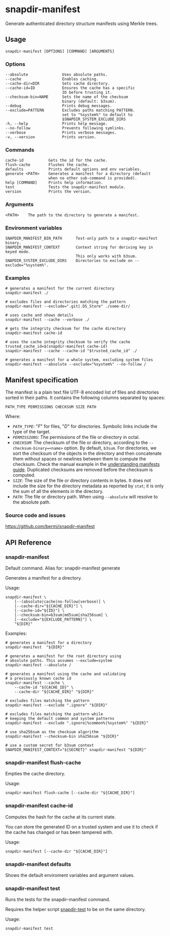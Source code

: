 # snapdir-manifest

Generate authenticated directory structure manifests using Merkle trees.

## Usage

    snapdir-manifest [OPTIONS] [COMMAND] [ARGUMENTS]

### Options

    --absolute               Uses absolute paths.
    --cache                  Enables caching.
    --cache-dir=DIR          Sets cache directory.
    --cache-id=ID            Ensures the cache has a specific
                             ID before trusting it.
    --checksum-bin=NAME      Sets the name of the checksum
                             binary (default: b3sum).
    --debug                  Prints debug messages.
    --exclude=PATTERN        Excludes paths matching PATTERN.
                             set to "%system%" to default to
                             $SNAPDIR_SYSTEM_EXCLUDE_DIRS
    -h, --help               Prints help message.
    --no-follow              Prevents following symlinks.
    --verbose                Prints verbose messages.
    -v, --version            Prints version.

### Commands

    cache-id           Gets the id for the cache.
    flush-cache        Flushes the cache.
    defaults           Prints default options and env variables.
    generate <PATH>    Generates a manifest for a directory (default
                       when no other sub-command is provided).
    help [COMMAND]     Prints help information.
    test               Tests the snapdir-manifest module.
    version            Prints the version.

### Arguments

    <PATH>    The path to the directory to generate a manifest.

### Environment variables

    SNAPDIR_MANIFEST_BIN_PATH      Test-only path to a snapdir-manifest binary.
    SNAPDIR_MANIFEST_CONTEXT       Context string for deriving key in keyed mode.
                                   This only works with b3sum.
    SNAPDIR_SYSTEM_EXCLUDE_DIRS    Directories to exclude on --exclude="%system%".

### Examples

    # generates a manifest for the current directory
    snapdir-manifest ./

    # excludes files and directories matching the pattern
    snapdir-manifest --exclude=".git|.DS_Store" ./some-dir/

    # uses cache and shows details
    snapdir-manifest --cache --verbose ./

    # gets the integrity checksum for the cache directory
    snapdir-manifest cache-id

    # uses the cache integrity checksum to verify the cache
    trusted_cache_id=$(snapdir-manifest cache-id)
    snapdir-manifest --cache --cache-id "$trusted_cache_id" ./

    # generates a manifest for a whole system, excluding system files
    snapdir-manifest --absolute --exclude="%system%" --no-follow /

## Manifest specification

The manifest is a plain text file UTF-8 encoded list of files and
directories sorted in their paths. It contains the following columns
separated by spaces:

    PATH_TYPE PERMISSIONS CHECKSUM SIZE PATH

Where:

- *`PATH_TYPE`*: "*F*" for files, "*D*" for directories. Symbolic
  links include the type of the target.
- *`PERMISSIONS`*: The permissions of the file or directory in octal.
- *`CHECKSUM`*: The checksum of the file or directory, according to
  the `--checksum-binary=<name>` option. By default, `b3sum`. For
  directories, we sort the checksum of the objects in the directory
  and then concatenate them without spaces or newlines between them to
  compute the checksum. Check the manual example in the [understanding
  manifests guide](docs/understanding-manifests.md).
  Duplicated checksums are removed before the checksum is computed.
- *`SIZE`*: The size of the file or directory contents in bytes. It
  does not include the size for the directory metadata as reported by
  `stat`; it is only the sum of all the elements in the directory.
- *`PATH`*: The file or directory path. When using `--absolute` will
  resolve to the absolute path.

### Source code and issues

https://github.com/bermi/snapdir-manifest

## API Reference

### snapdir-manifest

Default command. Alias for: snapdir-manifest generate

Generates a manifest for a directory.

Usage:

    snapdir-manifest \
        [--(absolute|cache|no-follow|verbose)] \
        [--cache-dir="${CACHE_DIR}"] \
        [--cache-id="${ID}"] \
        [--checksum-bin=b3sum|md5sum|sha256sum] \
        [--exclude="${EXCLUDE_PATTERN}"] \
        "${DIR}"

Examples:

    # generates a manifest for a directory
    snapdir-manifest  "${DIR}"

    # generates a manifest for the root directory using
    # absolute paths. This assumes --exclude=system
    snapdir-manifest --absolute /

    # generates a manifest using the cache and validating
    # a previously known cache id
    snapdir-manifest --cache \
        --cache-id "${CACHE_ID}" \
        --cache-dir "${CACHE_DIR}" "${DIR}"

    # excludes files matching the pattern
    snapdir-manifest --exclude ".ignore" "${DIR}"

    # excludes files matching the pattern while
    # keeping the default common and system patterns
    snapdir-manifest --exclude ".ignore|%common%|%system%" "${DIR}"

    # use sha256sum as the checksum algorithm
    snapdir-manifest --checksum-bin sha256sum "${DIR}"

    # use a custom secret for b3sum context
    SNAPDIR_MANIFEST_CONTEXT="${SECRET}" snapdir-manifest "${DIR}"

### snapdir-manifest flush-cache

Empties the cache directory.

Usage:

    snapdir-manifest flush-cache [--cache-dir "${CACHE_DIR}"]

### snapdir-manifest cache-id

Computes the hash for the cache at its current state.

You can store the generated ID on a trusted system and use it to
check if the cache has changed or has been tampered with.

Usage:

    snapdir-manifest [--cache-dir "${CACHE_DIR}"]

### snapdir-manifest defaults

Shows the default enviroment variables and argument values.

### snapdir-manifest test

Runs the tests for the snapdir-manifest command.

Requires the helper script [snapdir-test](./snapdir-test) to be on the same directory.

Usage:

    snapdir-manifest test
